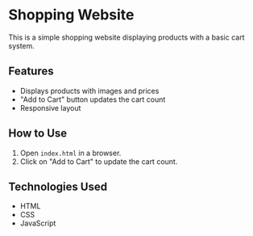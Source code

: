 # Shopping Website

This is a simple shopping website displaying products with a basic cart system.

## Features
- Displays products with images and prices
- "Add to Cart" button updates the cart count
- Responsive layout

## How to Use
1. Open `index.html` in a browser.
2. Click on "Add to Cart" to update the cart count.

## Technologies Used
- HTML
- CSS
- JavaScript
